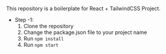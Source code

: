 This repository is a boilerplate for React + TailwindCSS Project.

- Step -1:
  1. Clone the repository
  2. Change the package.json file to your project name
  3. Run `npm install`
  4. Run `npm start`
